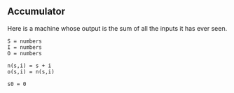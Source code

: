 ## Accumulator

Here is a machine whose output is the sum of all the inputs it has ever seen. 

```
S = numbers
I = numbers
O = numbers

n(s,i) = s + i
o(s,i) = n(s,i)

s0 = 0
```
